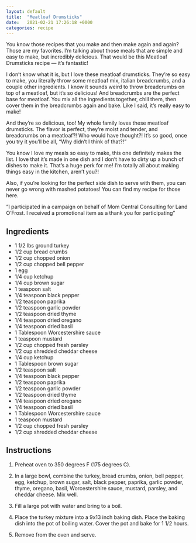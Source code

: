 ```yaml
---
layout: default
title:  "Meatloaf Drumsticks"
date:   2021-02-21 17:26:18 +0000
categories: recipe
---
```

You know those recipes that you make and then make again and again? Those are my favorites. I’m talking about those meals that are simple and easy to make, but incredibly delicious. That would be this Meatloaf Drumsticks recipe — it’s fantastic!

I don’t know what it is, but I love these meatloaf drumsticks. They’re so easy to make, you literally throw some meatloaf mix, italian breadcrumbs, and a couple other ingredients. I know it sounds weird to throw breadcrumbs on top of a meatloaf, but it’s so delicious! And breadcrumbs are the perfect base for meatloaf. You mix all the ingredients together, chill them, then cover them in the breadcrumbs again and bake. Like I said, it’s really easy to make!

And they’re so delicious, too! My whole family loves these meatloaf drumsticks. The flavor is perfect, they’re moist and tender, and breadcrumbs on a meatloaf?! Who would have thought?! It’s so good, once you try it you’ll be all, “Why didn’t I think of that?!”

You know I love my meals so easy to make, this one definitely makes the list. I love that it’s made in one dish and I don’t have to dirty up a bunch of dishes to make it. That’s a huge perk for me! I’m totally all about making things easy in the kitchen, aren’t you?!

Also, if you’re looking for the perfect side dish to serve with them, you can never go wrong with mashed potatoes! You can find my recipe for those here.

“I participated in a campaign on behalf of Mom Central Consulting for Land O’Frost. I received a promotional item as a thank you for participating”
## Ingredients

- 1 1/2 lbs ground turkey
- 1/2 cup bread crumbs
- 1/2 cup chopped onion
- 1/2 cup chopped bell pepper
- 1 egg
- 1/4 cup ketchup
- 1/4 cup brown sugar
- 1 teaspoon salt
- 1/4 teaspoon black pepper
- 1/2 teaspoon paprika
- 1/2 teaspoon garlic powder
- 1/2 teaspoon dried thyme
- 1/4 teaspoon dried oregano
- 1/4 teaspoon dried basil
- 1 Tablespoon Worcestershire sauce
- 1 teaspoon mustard
- 1/2 cup chopped fresh parsley
- 1/2 cup shredded cheddar cheese
- 1/4 cup ketchup
- 1 Tablespoon brown sugar
- 1/2 teaspoon salt
- 1/4 teaspoon black pepper
- 1/2 teaspoon paprika
- 1/2 teaspoon garlic powder
- 1/2 teaspoon dried thyme
- 1/4 teaspoon dried oregano
- 1/4 teaspoon dried basil
- 1 Tablespoon Worcestershire sauce
- 1 teaspoon mustard
- 1/2 cup chopped fresh parsley
- 1/2 cup shredded cheddar cheese


## Instructions

1. Preheat oven to 350 degrees F (175 degrees C).

2. In a large bowl, combine the turkey, bread crumbs, onion, bell pepper, egg, ketchup, brown sugar, salt, black pepper, paprika, garlic powder, thyme, oregano, basil, Worcestershire sauce, mustard, parsley, and cheddar cheese. Mix well.
3. Fill a large pot with water and bring to a boil.
4. Place the turkey mixture into a 9x13 inch baking dish. Place the baking dish into the pot of boiling water. Cover the pot and bake for 1 1/2 hours.
5. Remove from the oven and serve.

